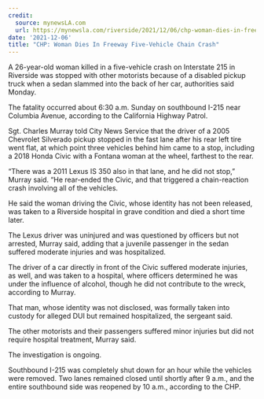 ```yaml
---
credit:
  source: mynewsLA.com
  url: https://mynewsla.com/riverside/2021/12/06/chp-woman-dies-in-freeway-five-vehicle-chain-crash/
date: '2021-12-06'
title: "CHP: Woman Dies In Freeway Five-Vehicle Chain Crash"
---
```

A 26-year-old woman killed in a five-vehicle crash on Interstate 215 in Riverside was stopped with other motorists because of a disabled pickup truck when a sedan slammed into the back of her car, authorities said Monday.

The fatality occurred about 6:30 a.m. Sunday on southbound I-215 near Columbia Avenue, according to the California Highway Patrol.

Sgt. Charles Murray told City News Service that the driver of a 2005 Chevrolet Silverado pickup stopped in the fast lane after his rear left tire went flat, at which point three vehicles behind him came to a stop, including a 2018 Honda Civic with a Fontana woman at the wheel, farthest to the rear.

“There was a 2011 Lexus IS 350 also in that lane, and he did not stop,” Murray said. “He rear-ended the Civic, and that triggered a chain-reaction crash involving all of the vehicles.

He said the woman driving the Civic, whose identity has not been released, was taken to a Riverside hospital in grave condition and died a short time later.

The Lexus driver was uninjured and was questioned by officers but not arrested, Murray said, adding that a juvenile passenger in the sedan suffered moderate injuries and was hospitalized.

The driver of a car directly in front of the Civic suffered moderate injuries, as well, and was taken to a hospital, where officers determined he was under the influence of alcohol, though he did not contribute to the wreck, according to Murray.

That man, whose identity was not disclosed, was formally taken into custody for alleged DUI but remained hospitalized, the sergeant said.

The other motorists and their passengers suffered minor injuries but did not require hospital treatment, Murray said.

The investigation is ongoing.

Southbound I-215 was completely shut down for an hour while the vehicles were removed. Two lanes remained closed until shortly after 9 a.m., and the entire southbound side was reopened by 10 a.m., according to the CHP.

